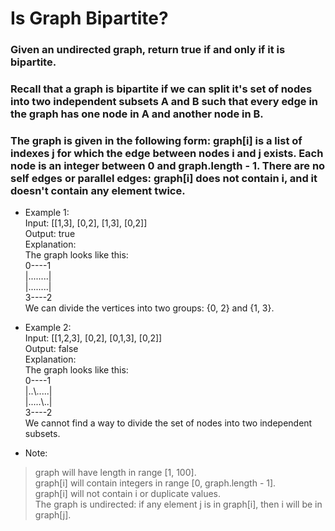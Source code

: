# Is Graph Bipartite?

### Given an undirected graph, return true if and only if it is bipartite.

### Recall that a graph is bipartite if we can split it's set of nodes into two independent subsets A and B such that every edge in the graph has one node in A and another node in B.

### The graph is given in the following form: graph[i] is a list of indexes j for which the edge between nodes i and j exists.  Each node is an integer between 0 and graph.length - 1.  There are no self edges or parallel edges: graph[i] does not contain i, and it doesn't contain any element twice.

* Example 1:<br>
Input: [[1,3], [0,2], [1,3], [0,2]] <br>
Output: true<br>
Explanation: <br>
The graph looks like this:<br>
0----1<br>
|........|<br>
|........|<br>
3----2<br>
We can divide the vertices into two groups: {0, 2} and {1, 3}.<br>
* Example 2:<br>
Input: [[1,2,3], [0,2], [0,1,3], [0,2]]<br>
Output: false<br>
Explanation: <br>
The graph looks like this:<br>
0----1<br>
|..\\.....|<br>
|.....\\..|<br>
3----2<br>
We cannot find a way to divide the set of nodes into two independent subsets.<br>
 

* Note:
> graph will have length in range [1, 100].<br>
> graph[i] will contain integers in range [0, graph.length - 1].<br>
> graph[i] will not contain i or duplicate values.<br>
> The graph is undirected: if any element j is in graph[i], then i will be in graph[j].<br> 
